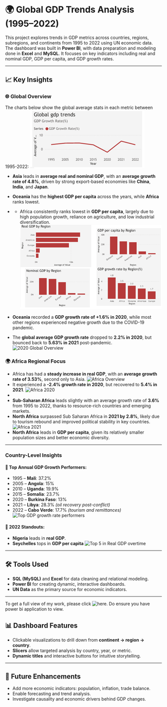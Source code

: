 # 🌍 Global GDP Trends Analysis (1995–2022)

This project explores trends in GDP metrics across countries, regions, subregions, and continents from 1995 to 2022 using UN economic data. The dashboard was built in **Power BI**, with data preparation and modeling done in **Excel** and **MySQL**. It focuses on key indicators including real and nominal GDP, GDP per capita, and GDP growth rates.

---

## 📈 Key Insights

### 🌐 Global Overview
The charts below show the global average stats in each metric between 1995-2022:
  ![GDP growth rate overtime](Images/global_growth_rate_trend.PNG)

- **Asia** leads in **average real and nominal GDP**, with an **average growth rate of 4.8%**, driven by strong export-based economies like **China**, **India**, and **Japan**.
- **Oceania** has the **highest GDP per capita** across the years, while **Africa** ranks lowest.
- - Africa consistently ranks lowest in **GDP per capita**, largely due to high population growth, reliance on agriculture, and low industrial diversification.
  ![Global GDP stats](Images/global_stats.PNG)

- **Oceania** recorded a **GDP growth rate of +1.6% in 2020**, while most other regions experienced negative growth due to the COVID-19 pandemic.

- The **global average GDP growth rate** dropped to **2.2% in 2020**, but bounced back to **5.63% in 2021** post-pandemic.
  ![2020 Global Overview](Images/2020%STATS.PNG)

### 🌍 Africa Regional Focus

- Africa has had a **steady increase in real GDP**, with an **average growth rate of 3.53%**, second only to Asia.
  ![Africa Overview](Images/Africa%region%overview.PNG)
- It experienced a **-2.4% growth rate in 2020**, but recovered to **5.4% in 2021**.
  ![Africa 2020](Images/2020%region%stats.PNG)
- 
- **Sub-Saharan Africa** leads slightly with an average growth rate of **3.6%** from 1995 to 2022, thanks to resource-rich countries and emerging markets.
- **North Africa** surpassed Sub Saharan Africa in **2021 by 2.8%**, likely due to tourism rebound and improved political stability in key countries.
  ![Africa 2021](Images/2021%African%region%stats.PNG)
- **North Africa** leads in **GDP per capita**, given its relatively smaller population sizes and better economic diversity.

---

### Country-Level Insights

#### 🚀 Top Annual GDP Growth Performers:
- 1995 – **Mali**: 37.2%
- 2005 – **Angola**: 15%
- 2010 – **Uganda**: 19.9%
- 2015 – **Somalia**: 23.7%
- 2020 – **Burkina Faso**: 13%
- 2021 – **Libya**: 28.3% *(oil recovery post-conflict)*
- 2022 – **Cabo Verde**: 17.7% *(tourism and remittances)*
 ![Top GDP growth rate performers](Images/growth%rate%country%overview.PNG)

#### 🌟 2022 Standouts:
- **Nigeria** leads in **real GDP**.
- **Seychelles** tops in **GDP per capita**
![Top 5 in Real GDP overtime](Images/real%gdp%country%overview.PNG)

---

## 🛠️ Tools Used
- **SQL (MySQL)** and **Excel** for data cleaning and relational modeling.
- **Power BI** for creating dynamic, interactive dashboards.
- **UN Data** as the primary source for economic indicators.

---
To get a full view of my work, please click ![here](gdp_trends_1995_to_2022.pbix). Do ensure you have power bi application to view.
## 📊 Dashboard Features
- Clickable visualizations to drill down from **continent → region → country**.
- **Slicers** allow targeted analysis by country, year, or metric.
- **Dynamic titles** and interactive buttons for intuitive storytelling.

---

## 📌 Future Enhancements
- Add more economic indicators: population, inflation, trade balance.
- Enable forecasting and trend analysis.
- Investigate causality and economic drivers behind GDP changes.

